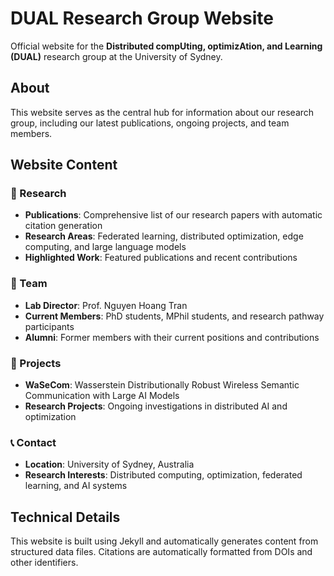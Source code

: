 # DUAL Research Group Website

Official website for the **Distributed compUting, optimizAtion, and Learning (DUAL)** research group at the University of Sydney.

## About

This website serves as the central hub for information about our research group, including our latest publications, ongoing projects, and team members.

## Website Content

### 🔬 Research
- **Publications**: Comprehensive list of our research papers with automatic citation generation
- **Research Areas**: Federated learning, distributed optimization, edge computing, and large language models
- **Highlighted Work**: Featured publications and recent contributions

### 👥 Team
- **Lab Director**: Prof. Nguyen Hoang Tran
- **Current Members**: PhD students, MPhil students, and research pathway participants
- **Alumni**: Former members with their current positions and contributions

### 🚀 Projects
- **WaSeCom**: Wasserstein Distributionally Robust Wireless Semantic Communication with Large AI Models
- **Research Projects**: Ongoing investigations in distributed AI and optimization

### 📞 Contact
- **Location**: University of Sydney, Australia
- **Research Interests**: Distributed computing, optimization, federated learning, and AI systems

## Technical Details

This website is built using Jekyll and automatically generates content from structured data files. Citations are automatically formatted from DOIs and other identifiers.
